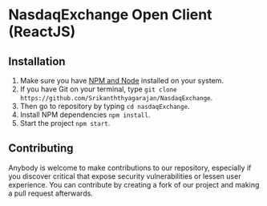 # NasdaqExchange Open Client (ReactJS)

## Installation

1. Make sure you have [NPM and Node](https://docs.npmjs.com/getting-started/installing-node) installed on your system.
2. If you have Git on your terminal, type `git clone https://github.com/Srikanththyagarajan/NasdaqExchange`.
3. Then go to repository by typing `cd nasdaqExchange`.
4. Install NPM dependencies `npm install`.
5. Start the project `npm start`.

## Contributing

Anybody is welcome to make contributions to our repository, especially if you discover critical that expose security vulnerabilities or lessen user experience. You can contribute by creating a fork of our project and making a pull request afterwards.

